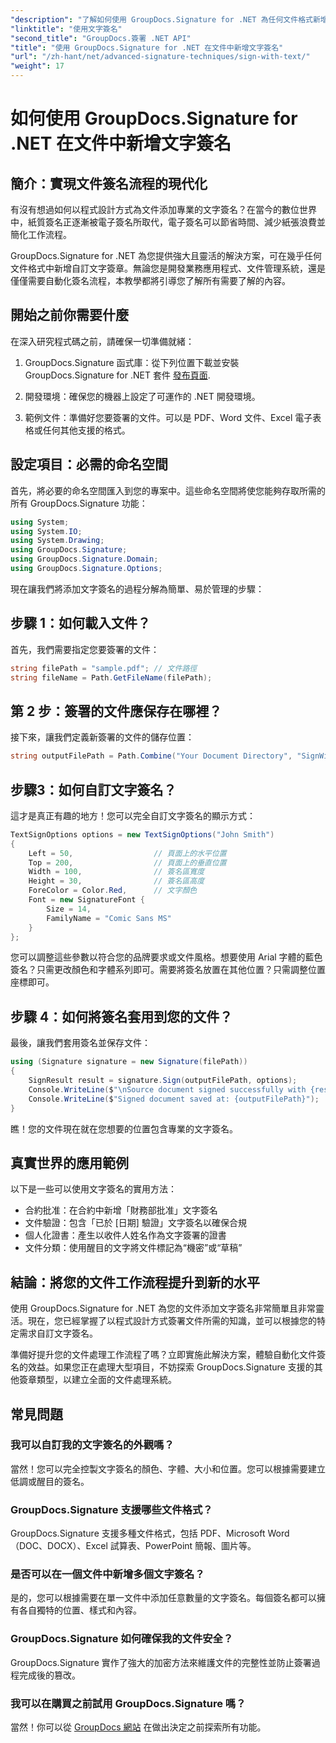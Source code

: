 ```yaml
---
"description": "了解如何使用 GroupDocs.Signature for .NET 為任何文件格式新增專業的文字簽章。完整的程式碼範例，簡單易懂。"
"linktitle": "使用文字簽名"
"second_title": "GroupDocs.簽署 .NET API"
"title": "使用 GroupDocs.Signature for .NET 在文件中新增文字簽名"
"url": "/zh-hant/net/advanced-signature-techniques/sign-with-text/"
"weight": 17
---
```


# 如何使用 GroupDocs.Signature for .NET 在文件中新增文字簽名

## 簡介：實現文件簽名流程的現代化

有沒有想過如何以程式設計方式為文件添加專業的文字簽名？在當今的數位世界中，紙質簽名正逐漸被電子簽名所取代，電子簽名可以節省時間、減少紙張浪費並簡化工作流程。

GroupDocs.Signature for .NET 為您提供強大且靈活的解決方案，可在幾乎任何文件格式中新增自訂文字簽章。無論您是開發業務應用程式、文件管理系統，還是僅僅需要自動化簽名流程，本教學都將引導您了解所有需要了解的內容。

## 開始之前你需要什麼

在深入研究程式碼之前，請確保一切準備就緒：

1. GroupDocs.Signature 函式庫：從下列位置下載並安裝 GroupDocs.Signature for .NET 套件 [發布頁面](https://releases。groupdocs.com/signature/net/).

2. 開發環境：確保您的機器上設定了可運作的 .NET 開發環境。

3. 範例文件：準備好您要簽署的文件。可以是 PDF、Word 文件、Excel 電子表格或任何其他支援的格式。

## 設定項目：必需的命名空間

首先，將必要的命名空間匯入到您的專案中。這些命名空間將使您能夠存取所需的所有 GroupDocs.Signature 功能：

```csharp
using System;
using System.IO;
using System.Drawing;
using GroupDocs.Signature;
using GroupDocs.Signature.Domain;
using GroupDocs.Signature.Options;
```

現在讓我們將添加文字簽名的過程分解為簡單、易於管理的步驟：

## 步驟 1：如何載入文件？

首先，我們需要指定您要簽署的文件：

```csharp
string filePath = "sample.pdf"; // 文件路徑
string fileName = Path.GetFileName(filePath);
```

## 第 2 步：簽署的文件應保存在哪裡？

接下來，讓我們定義新簽署的文件的儲存位置：

```csharp
string outputFilePath = Path.Combine("Your Document Directory", "SignWithText", fileName);
```

## 步驟3：如何自訂文字簽名？

這才是真正有趣的地方！您可以完全自訂文字簽名的顯示方式：

```csharp
TextSignOptions options = new TextSignOptions("John Smith")
{
    Left = 50,                  // 頁面上的水平位置
    Top = 200,                  // 頁面上的垂直位置
    Width = 100,                // 簽名區寬度
    Height = 30,                // 簽名區高度
    ForeColor = Color.Red,      // 文字顏色
    Font = new SignatureFont { 
        Size = 14, 
        FamilyName = "Comic Sans MS" 
    }
};
```

您可以調整這些參數以符合您的品牌要求或文件風格。想要使用 Arial 字體的藍色簽名？只需更改顏色和字體系列即可。需要將簽名放置在其他位置？只需調整位置座標即可。

## 步驟 4：如何將簽名套用到您的文件？

最後，讓我們套用簽名並保存文件：

```csharp
using (Signature signature = new Signature(filePath))
{
    SignResult result = signature.Sign(outputFilePath, options);
    Console.WriteLine($"\nSource document signed successfully with {result.Succeeded.Count} signature(s).");
    Console.WriteLine($"Signed document saved at: {outputFilePath}");
}
```

瞧！您的文件現在就在您想要的位置包含專業的文字簽名。

## 真實世界的應用範例

以下是一些可以使用文字簽名的實用方法：

- 合約批准：在合約中新增「財務部批准」文字簽名
- 文件驗證：包含「已於 [日期] 驗證」文字簽名以確保合規
- 個人化證書：產生以收件人姓名作為文字簽署的證書
- 文件分類：使用醒目的文字將文件標記為“機密”或“草稿”

## 結論：將您的文件工作流程提升到新的水平

使用 GroupDocs.Signature for .NET 為您的文件添加文字簽名非常簡單且非常靈活。現在，您已經掌握了以程式設計方式簽署文件所需的知識，並可以根據您的特定需求自訂文字簽名。

準備好提升您的文件處理工作流程了嗎？立即實施此解決方案，體驗自動化文件簽名的效益。如果您正在處理大型項目，不妨探索 GroupDocs.Signature 支援的其他簽章類型，以建立全面的文件處理系統。

## 常見問題

### 我可以自訂我的文字簽名的外觀嗎？

當然！您可以完全控製文字簽名的顏色、字體、大小和位置。您可以根據需要建立低調或醒目的簽名。

### GroupDocs.Signature 支援哪些文件格式？

GroupDocs.Signature 支援多種文件格式，包括 PDF、Microsoft Word（DOC、DOCX）、Excel 試算表、PowerPoint 簡報、圖片等。

### 是否可以在一個文件中新增多個文字簽名？

是的，您可以根據需要在單一文件中添加任意數量的文字簽名。每個簽名都可以擁有各自獨特的位置、樣式和內容。

### GroupDocs.Signature 如何確保我的文件安全？

GroupDocs.Signature 實作了強大的加密方法來維護文件的完整性並防止簽署過程完成後的篡改。

### 我可以在購買之前試用 GroupDocs.Signature 嗎？

當然！你可以從 [GroupDocs 網站](https://releases.groupdocs.com/) 在做出決定之前探索所有功能。
